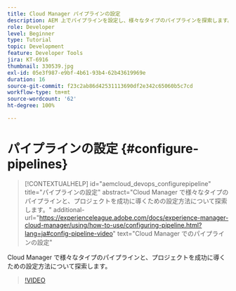 ```yaml
---
title: Cloud Manager パイプラインの設定
description: AEM 上でパイプラインを設定し、様々なタイプのパイプラインを探索します。
role: Developer
level: Beginner
type: Tutorial
topic: Development
feature: Developer Tools
jira: KT-6916
thumbnail: 330539.jpg
exl-id: 05e3f987-e9bf-4b61-93b4-62b43619969e
duration: 16
source-git-commit: f23c2ab86d42531113690df2e342c65060b5c7cd
workflow-type: tm+mt
source-wordcount: '62'
ht-degree: 100%

---
```


# パイプラインの設定 {#configure-pipelines}

>[!CONTEXTUALHELP]
>id="aemcloud_devops_configurepipeline"
>title="パイプラインの設定"
>abstract="Cloud Manager で様々なタイプのパイプラインと、プロジェクトを成功に導くための設定方法について探索します。"
>additional-url="https://experienceleague.adobe.com/docs/experience-manager-cloud-manager/using/how-to-use/configuring-pipeline.html?lang=ja#config-pipeline-video" text="Cloud Manager でのパイプラインの設定"

Cloud Manager で様々なタイプのパイプラインと、プロジェクトを成功に導くための設定方法について探索します。

>[!VIDEO](https://video.tv.adobe.com/v/330539?quality=12&learn=on)
